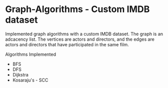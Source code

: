 # Graph-Algorithms - Custom IMDB dataset

Implemented graph algorithms with a custom IMDB dataset. The graph is an adcacency list. 
The vertices are actors and directors, and the edges are actors and directors that have participated in the same film.

Algorithms Implemented
* BFS
* DFS
* Dijkstra
* Kosaraju's - SCC 
